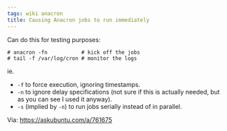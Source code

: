 ```yaml
---
tags: wiki anacron
title: Causing Anacron jobs to run immediately
---
```


Can do this for testing purposes:

```shell
# anacron -fn           # kick off the jobs
# tail -f /var/log/cron # monitor the logs
```

ie.

- `-f` to force execution, ignoring timestamps.
- `-n` to ignore delay specifications (not sure if this is actually needed, but as you can see I used it anyway).
- `-s` (implied by `-n`) to run jobs serially instead of in parallel.

Via: https://askubuntu.com/a/761675
